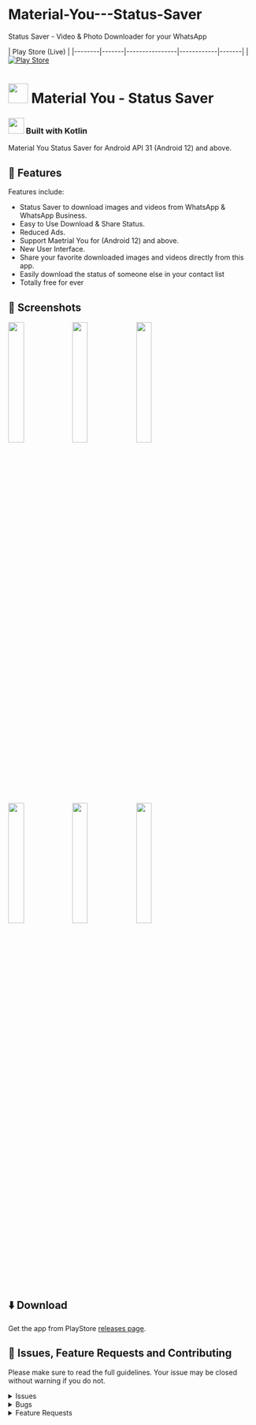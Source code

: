 # Material-You---Status-Saver
Status Saver - Video &amp; Photo Downloader for your WhatsApp 


| Play Store (Live) |
|--------|-------|----------------|------------|-------|
| [![Play Store](https://img.shields.io/badge/Google_Play-414141?style=for-the-badge&logo=google-play&logoColor=white)](https://play.google.com/store/apps/details?id=com.status.saver.video)


# <img src="https://firebasestorage.googleapis.com/v0/b/paperscan-8cef2.appspot.com/o/Icon%20(2).png?alt=media&token=32daa49a-a8e2-4cc4-bf22-a131020860c5" width="40"> Material You - Status Saver
### <img src="https://logos-download.com/wp-content/uploads/2016/10/Kotlin_logo.png" height="32"> Built with Kotlin
Material You Status Saver for Android API 31 (Android 12) and above.



## 🌟 Features

Features include:
* Status Saver to download images and videos from WhatsApp & WhatsApp Business.
* Easy to Use Download & Share Status.
* Reduced Ads.
* Support Maetrial You for (Android 12) and above.
* New User Interface.
* Share your favorite downloaded images and videos directly from this app.
* Easily download the status of someone else in your contact list
* Totally free for ever


## 📱 Screenshots 
<div>
  <img src="https://firebasestorage.googleapis.com/v0/b/paperscan-8cef2.appspot.com/o/statusSaverss%2FScreenshot_20230325_133602.png?alt=media&token=b36dbf1a-fa3e-43eb-b3c6-ef45ef6342da" width="25%" />
  <img src="https://firebasestorage.googleapis.com/v0/b/paperscan-8cef2.appspot.com/o/statusSaverss%2FScreenshot_20230325_134721.png?alt=media&token=b2c6f127-3a4a-43cc-bf3a-1468157d745a" width="25%" />
  <img src="https://firebasestorage.googleapis.com/v0/b/paperscan-8cef2.appspot.com/o/statusSaverss%2FScreenshot_20230325_134737.png?alt=media&token=13fd0e20-489e-442a-91d3-e5de0a55cb26" width="25%" />
  <img src="https://firebasestorage.googleapis.com/v0/b/paperscan-8cef2.appspot.com/o/statusSaverss%2FScreenshot_20230325_134829.png?alt=media&token=30ac5006-7e06-41fb-9583-d6f9d5c032c0" width="25%" />
  <img src="https://firebasestorage.googleapis.com/v0/b/paperscan-8cef2.appspot.com/o/statusSaverss%2FScreenshot_20230325_134955.png?alt=media&token=d6331050-b3bc-4cde-9940-4e6c4a884d60" width="25%" />
  <img src="https://firebasestorage.googleapis.com/v0/b/paperscan-8cef2.appspot.com/o/statusSaverss%2FScreenshot_20230325_134913.png?alt=media&token=d98b8608-1edd-4815-93be-ab60eb95154a" width="25%" />
</div>



## ⬇️ Download
Get the app from PlayStore [releases page](https://play.google.com/store/apps/details?id=com.status.saver.video).



## 💟 Issues, Feature Requests and Contributing

Please make sure to read the full guidelines. Your issue may be closed without warning if you do not.

<details><summary>Issues</summary>

</details>

<details><summary>Bugs</summary>

* Include version (**Settings → About → Version**)
 * If not latest, try updating, it may have already been solved
* Include steps to reproduce (if not obvious from description)
* Include screenshot (if needed)
* If it could be device-dependent, try reproducing on another device (if possible)
* Don't group unrelated requests into one issue

</details>

<details><summary>Feature Requests</summary>

* Write a detailed issue, explaining what it should do or how.
* Include screenshot (if needed)

</details>

